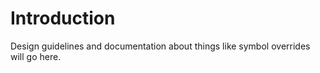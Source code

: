 # Introduction

Design guidelines and documentation about things like symbol overrides will go here.
